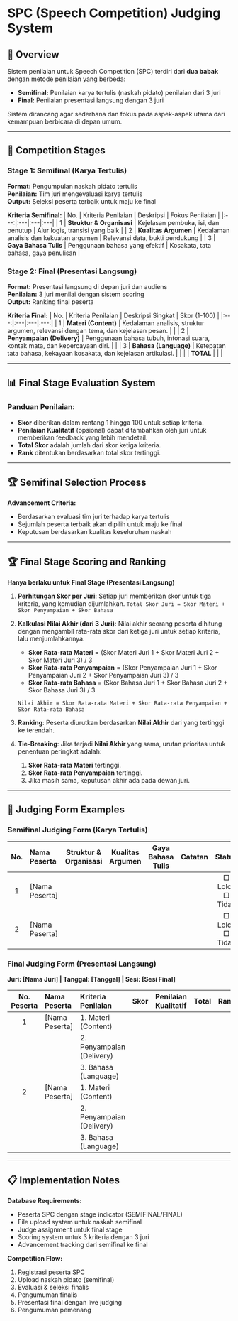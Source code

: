 # SPC (Speech Competition) Judging System

## 🎤 Overview

Sistem penilaian untuk Speech Competition (SPC) terdiri dari **dua babak** dengan metode penilaian yang berbeda:

- **Semifinal:** Penilaian karya tertulis (naskah pidato) penilaian dari 3 juri 
- **Final:** Penilaian presentasi langsung dengan 3 juri

Sistem dirancang agar sederhana dan fokus pada aspek-aspek utama dari kemampuan berbicara di depan umum.

---

## 🏁 Competition Stages

### Stage 1: Semifinal (Karya Tertulis)

**Format:** Pengumpulan naskah pidato tertulis  
**Penilaian:** Tim juri mengevaluasi karya tertulis  
**Output:** Seleksi peserta terbaik untuk maju ke final  

**Kriteria Semifinal:**
| No. | Kriteria Penilaian | Deskripsi | Fokus Penilaian |
|:---:|:---|:---|:---|
| 1 | **Struktur & Organisasi** | Kejelasan pembuka, isi, dan penutup | Alur logis, transisi yang baik |
| 2 | **Kualitas Argumen** | Kedalaman analisis dan kekuatan argumen | Relevansi data, bukti pendukung |
| 3 | **Gaya Bahasa Tulis** | Penggunaan bahasa yang efektif | Kosakata, tata bahasa, gaya penulisan |

### Stage 2: Final (Presentasi Langsung)

**Format:** Presentasi langsung di depan juri dan audiens  
**Penilaian:** 3 juri menilai dengan sistem scoring  
**Output:** Ranking final peserta  

**Kriteria Final:**
| No. | Kriteria Penilaian | Deskripsi Singkat | Skor (1-100) |
|:---:|:---|:---|:---:|
| 1 | **Materi (Content)** | Kedalaman analisis, struktur argumen, relevansi dengan tema, dan kejelasan pesan. | |
| 2 | **Penyampaian (Delivery)** | Penggunaan bahasa tubuh, intonasi suara, kontak mata, dan kepercayaan diri. | |
| 3 | **Bahasa (Language)** | Ketepatan tata bahasa, kekayaan kosakata, dan kejelasan artikulasi. | |
| | **TOTAL** | | |

---

## 📊 Final Stage Evaluation System

### Panduan Penilaian:
- **Skor** diberikan dalam rentang 1 hingga 100 untuk setiap kriteria.
- **Penilaian Kualitatif** (opsional) dapat ditambahkan oleh juri untuk memberikan feedback yang lebih mendetail.
- **Total Skor** adalah jumlah dari skor ketiga kriteria.
- **Rank** ditentukan berdasarkan total skor tertinggi.

---

## 🏆 Semifinal Selection Process

**Advancement Criteria:**
- Berdasarkan evaluasi tim juri terhadap karya tertulis
- Sejumlah peserta terbaik akan dipilih untuk maju ke final
- Keputusan berdasarkan kualitas keseluruhan naskah

---

## 🏆 Final Stage Scoring and Ranking

**Hanya berlaku untuk Final Stage (Presentasi Langsung)**

1.  **Perhitungan Skor per Juri**:
    Setiap juri memberikan skor untuk tiga kriteria, yang kemudian dijumlahkan.
    `Total Skor Juri = Skor Materi + Skor Penyampaian + Skor Bahasa`

2.  **Kalkulasi Nilai Akhir (dari 3 Juri)**:
    Nilai akhir seorang peserta dihitung dengan mengambil rata-rata skor dari ketiga juri untuk setiap kriteria, lalu menjumlahkannya.

    - **Skor Rata-rata Materi** = (Skor Materi Juri 1 + Skor Materi Juri 2 + Skor Materi Juri 3) / 3
    - **Skor Rata-rata Penyampaian** = (Skor Penyampaian Juri 1 + Skor Penyampaian Juri 2 + Skor Penyampaian Juri 3) / 3
    - **Skor Rata-rata Bahasa** = (Skor Bahasa Juri 1 + Skor Bahasa Juri 2 + Skor Bahasa Juri 3) / 3

    `Nilai Akhir = Skor Rata-rata Materi + Skor Rata-rata Penyampaian + Skor Rata-rata Bahasa`

3.  **Ranking**:
    Peserta diurutkan berdasarkan **Nilai Akhir** dari yang tertinggi ke terendah.

4.  **Tie-Breaking**:
    Jika terjadi **Nilai Akhir** yang sama, urutan prioritas untuk penentuan peringkat adalah:
    1.  **Skor Rata-rata Materi** tertinggi.
    2.  **Skor Rata-rata Penyampaian** tertinggi.
    3.  Jika masih sama, keputusan akhir ada pada dewan juri.

---

## 📝 Judging Form Examples

### Semifinal Judging Form (Karya Tertulis)

| No. | Nama Peserta | Struktur & Organisasi | Kualitas Argumen | Gaya Bahasa Tulis | Catatan | Status |
|:---:|:---|:---:|:---:|:---:|:---|:---:|
| 1 | [Nama Peserta] | | | | | □ Lolos □ Tidak |
| 2 | [Nama Peserta] | | | | | □ Lolos □ Tidak |

### Final Judging Form (Presentasi Langsung)

**Juri: [Nama Juri] | Tanggal: [Tanggal] | Sesi: [Sesi Final]**

| No. Peserta | Nama Peserta | Kriteria Penilaian | Skor | Penilaian Kualitatif | Total | Rank |
|:---:|:---|:---|:---:|:---|:---:|:---:|
| 1 | [Nama Peserta] | 1. Materi (Content) | | | | |
| | | 2. Penyampaian (Delivery) | | | |
| | | 3. Bahasa (Language) | | | |
| 2 | [Nama Peserta] | 1. Materi (Content) | | | | |
| | | 2. Penyampaian (Delivery) | | | |
| | | 3. Bahasa (Language) | | | |

---

## 📋 Implementation Notes

**Database Requirements:**
- Peserta SPC dengan stage indicator (SEMIFINAL/FINAL)
- File upload system untuk naskah semifinal
- Judge assignment untuk final stage
- Scoring system untuk 3 kriteria dengan 3 juri
- Advancement tracking dari semifinal ke final

**Competition Flow:**
1. Registrasi peserta SPC
2. Upload naskah pidato (semifinal)
3. Evaluasi & seleksi finalis
4. Pengumuman finalis
5. Presentasi final dengan live judging
6. Pengumuman pemenang